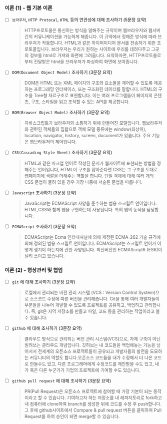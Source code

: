 ### 이론 (1) - 웹 기본 이론
- [ ] `브라우저`, `HTTP Protocal`, `HTML` 등의 연관성에 대해 조사하기 (5문장 요약)
    >HTTP프로토콜은 통신하는 방식을 말해주는 규약이며 웹브라우저와 웹서버간의 커뮤니케이션을 가능하게 해줍니다. 이 규약에서 정해준 방식에 따라 브라우저가 작동합니다. HTML과 같은 하이퍼미디어 문서를 전송하기 위한 프로토콜입니다. 브라우저는 우리가 원하는 사이트에 우리를 데려다주고 그곳의 정보를 html로 가져와 화면에 그려줍니다. 요약하자면, HTTP프로토콜로부터 전달받은 html을 브라우저가 파싱하여 화면에 보여줍니다.

- [ ] `DOM(Document Object Model)` 조사하기 (3문장 요약)
    >DOM은 HTML 또는 XML 페이지의 구조와 요소들을 제어할 수 있도록 제공하는 프로그래밍 인터페이스, 또는 구조화된 데이터를 말합니다. HTML의 구조를 Tree형 자료구조로 표현합니다. 이는 여러 프로그램들이 페이지의 콘텐츠, 구조, 스타일을 읽고 조작할 수 있는 API를 제공합니다.

- [ ] `BOM(Browser Object Model)` 조사하기 (3문장 요약)
    >자바스크립트가 브라우저와 소통하기 위해 만들어진 모델입니다. 웹브라우저와 관련된 객체들의 집합으로 객체 모델 종류에는 window(최상위), location, navigator, history, screen, document가 있습니다. 주요 기능은 웹브라우저의 제어입니다.

- [ ] `CSS(Cascading Style Sheet)` 조사하기 (3문장 요약)
    >HTML과 같은 마크업 언어로 작성된 문서가 웹사이트에 표현되는 방법을 정해주는 언어입니다, HTML이 구조를 잡아준다면 CSS는 그 구조를 토대로 웹페이지에 색깔을 더해주는 역할을 합니다. 단일 객체에 대해 여러 개의 CSS 문법이 물려 있을 경우 가장 나중에 서술된 문법을 따릅니다.

- [ ] `Javascript` 조사하기 (3문장 요약)
    >JavaScript는 ECMAScript 사양을 준수하는 범용 스크립트 언어입니다. HTML,CSS와 함께 웹을 구현하는데 사용됩니다. 특히 웹의 동작을 담당합니다.

- [ ] `ECMAScript` 조사하기 (3문장 요약)
    >ECMAScript는 Ecma 인터내셔널에 의해 제정된 ECMA-262 기술 규격에 의해 정의된 범용 스크립트 언어입니다. ECMAScript는 스크립트 언어가 어떻게 생겨야 하는지에 관한 사양입니다. 최신버전인 ECMAScript6 (ES6)이 널리 쓰이고 있습니다.



### 이론 (2) - 형상관리 및 협업
- [ ] `git` 에 대해 조사하기 (3문장 요약)
    >로컬에서 관리되는 버전 관리 시스템 (VCS : Version Control System)으로 소스코드 수정에 따른 버전을 관리해줍니다. Git을 통해 여러 개발자들이 부분들을 나누어 개발할 수 있도록 프로젝트를 공유하고, 백업하고 관리합니다. 즉, git은 지역 저장소를 만들고 파일, 코드 등을 관리하는 작업이라고 볼 수 있습니다.

- [ ] `github` 에 대해 조사하기 (3문장 요약)
    >클라우드 방식으로 관리되는 버전 관리 시스템(VCS)으로, 자체 구축이 아닌 빌려쓰는 클라우드 개념입니다. 깃허브는 내 코드들을 백업해놓는 기능을 넘어서서 전세계의 오픈소스 프로젝트들이 공유되고 개발자들의 발전을 도모하는 커뮤니티의 역할도 합니다.오픈소스 코드들을 내가 수정해서 더 나은 코드로 만들수도 있고, 다른 프로그래머에게 수정코드를 제안받을 수도 있고, 내가 혹은 다른 누군가가 기업의 프로젝트에 기여할 수도 있습니다.

- [ ] `github pull request` 에 대해 조사하기 (3문장 요약)
    >PR(Pull Request)은 오픈소스 프로젝트에 참여할 때 가장 기본이 되는 동작이라고 할 수 있습니다. 기여하고자 하는 저장소를 내 레파지토리로 fork하고 내 컴퓨터에 clone하여 branch를 생성한 뒤에 코드를 수정 후 push합니다. 그 후에 github사이트에서 Compare & pull request 버튼을 클릭하여 Pull Request를 하여 승인이 되면 merge할 수 있습니다.
